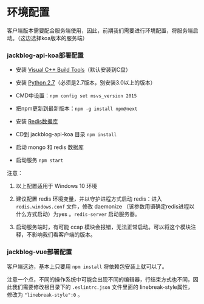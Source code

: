 # 环境配置

客户端版本需要配合服务端使用，因此，前期我们需要进行环境配置，将服务端启动。（这边选择koa版本的服务端）

### jackblog-api-koa部署配置

* 安装 [Visual C++ Build Tools](http://landinghub.visualstudio.com/visual-cpp-build-tools)（默认安装到C盘）

* 安装 [Python 2.7](https://www.python.org/downloads/)（必须是2.7版本，别安装3.0以上的版本）

* CMD中设置：`npm config set msvs_version 2015`

* 把npm更新到最新版本：`npm -g install npm@next`

* 安装 [Redis数据库](https://github.com/MSOpenTech/redis/releases)

* CD到 jackblog-api-koa 目录 `npm install` 

* 启动 mongo 和 redis 数据库 

* 启动服务 `npm start`


注意：

1. 以上配置适用于 Windows 10 环境

2. 建议配置 redis 环境变量，并以守护进程方式启动 redis：进入 `redis.windows.conf` 文件，修改 daemonize （该参数用语确定redis进程以什么方式启动）为yes 。`redis-server` 启动服务器。

3. 启动服务端时，有可能 ccap 模块会报错，无法正常启动。可以将这个模块注释，不影响我们看客户端的版本。

### jackblog-vue部署配置

客户端这边，基本上只要用 `npm install` 将依赖包安装上就可以了。

注意一个点，不同的操作系统中可能会出现不同的编辑器，行结束方式也不同，因此我们需要修改根目录下的 `.eslintrc.json` 文件里面的 linebreak-style属性，修改为 `"linebreak-style":0` 。










